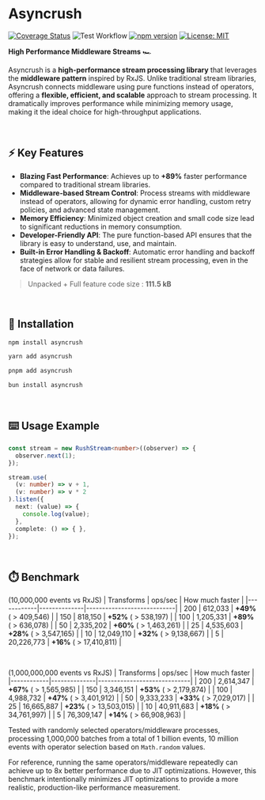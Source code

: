 # Asyncrush

[![Coverage Status](https://coveralls.io/repos/github/miinhho/Asyncrush/badge.svg?branch=main)](https://coveralls.io/github/miinhho/Asyncrush?branch=main)
![Test Workflow](https://github.com/miinhho/Asyncrush/actions/workflows/test-flow.yml/badge.svg)
[![npm version](https://badge.fury.io/js/asyncrush.svg?v=3.0.0)](https://www.npmjs.com/package/asyncrush)
[![License: MIT](https://img.shields.io/badge/License-MIT-yellow.svg)](https://opensource.org/licenses/MIT)


**High Performance Middleware Streams** 🏎️

Asyncrush is a **high-performance stream processing library** that leverages the **middleware pattern** inspired by RxJS. Unlike traditional stream libraries, Asyncrush connects middleware using pure functions instead of operators, offering a **flexible, efficient, and scalable** approach to stream processing. It dramatically improves performance while minimizing memory usage, making it the ideal choice for high-throughput applications.

<br>

## ⚡ Key Features
- **Blazing Fast Performance**: Achieves up to **+89%** faster performance compared to traditional stream libraries.
- **Middleware-based Stream Control**: Process streams with middleware instead of operators, allowing for dynamic error handling, custom retry policies, and advanced state management.
- **Memory Efficiency**: Minimized object creation and small code size lead to significant reductions in memory consumption.
- **Developer-Friendly API**: The pure function-based API ensures that the library is easy to understand, use, and maintain.
- **Built-in Error Handling & Backoff**: Automatic error handling and backoff strategies allow for stable and resilient stream processing, even in the face of network or data failures.  

> Unpacked + Full feature code size : **111.5 kB**  

<br>

## 💾 Installation
```bash
npm install asyncrush
```
```bash
yarn add asyncrush
```
```bash
pnpm add asyncrush
```
```bash
bun install asyncrush
```

<br>

## ⌨️ Usage Example
```typescript
const stream = new RushStream<number>((observer) => {
  observer.next(1);
});

stream.use(
  (v: number) => v + 1,
  (v: number) => v * 2
).listen({
  next: (value) => {
    console.log(value);
  },
  complete: () => { },
});
```

<br>


## ⏱️ Benchmark

(10,000,000 events vs RxJS)
| Transforms | ops/sec      | How much faster            |
|------------|--------------|----------------------------|
| 200        | 612,033      | **+49%** ( > 409,546)      |
| 150        | 818,150      | **+52%** ( > 538,197)      |
| 100        | 1,205,331    | **+89%** ( > 636,078)      |
| 50         | 2,335,202    | **+60%** ( > 1,463,261)    |
| 25         | 4,535,603    | **+28%** ( > 3,547,165)    |
| 10         | 12,049,110   | **+32%** ( > 9,138,667)    |
| 5          | 20,226,773   | **+16%** ( > 17,410,811)   |

<br>

(1,000,000,000 events vs RxJS)
| Transforms | ops/sec      | How much faster             |
|------------|--------------|-----------------------------|
| 200        | 2,614,347    | **+67%** ( > 1,565,985)     |
| 150        | 3,346,151    | **+53%** ( > 2,179,874)     |
| 100        | 4,988,732    | **+47%** ( > 3,401,912)     |
| 50         | 9,333,233    | **+33%** ( > 7,029,017)     |
| 25         | 16,665,887   | **+23%** ( > 13,503,015)    |
| 10         | 40,911,683   | **+18%** ( > 34,761,997)    |
| 5          | 76,309,147   | **+14%** ( > 66,908,963)    |

Tested with randomly selected operators/middleware processes,
processing 1,000,000 batches from a total of 1 billion events, 10 million events
with operator selection based on `Math.random` values.

For reference, running the same operators/middleware repeatedly
can achieve up to 8x better performance due to JIT optimizations.
However, this benchmark intentionally minimizes JIT optimizations
to provide a more realistic, production-like performance measurement.

